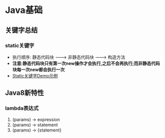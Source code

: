 # Java基础

## 关键字总结
### static关键字
* 执行顺序: 静态代码块 ---> 非静态代码块 ---> 构造方法
* **注意:静态代码块只有第一次new操作才会执行,之后不会再执行;而非静态代码块每一次new都会执行一次**
* [Static关键字Demo示例](https://github.com/kevnLin/JDK-Source/blob/master/Test/src/JavaSE/StaticDemo.java)
## Java8新特性
### lambda表达式
1. (params) -> expression
2. (params) -> statement
3. (params) -> {statement}